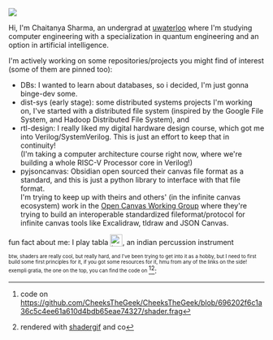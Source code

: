 ![](https://github.com/CheeksTheGeek/cheeksthegeek.github.io/blob/783304c7d9bb201dfdde4eb2e7d12fdb6d362920/nested-wavy.gif)

Hi, I'm Chaitanya Sharma, an undergrad at [uwaterloo](https://uwaterloo.ca/) where I'm studying computer engineering with a specialization in quantum engineering and an option in artificial intelligence.

I'm actively working on some repositories/projects you might find of interest (some of them are pinned too):
- DBs: I wanted to learn about databases, so i decided, I'm just gonna binge-dev some.
- dist-sys (early stage): some distributed systems projects I'm working on, I've started with a distributed file system (inspired by the Google File System, and Hadoop Distributed File System), and
- rtl-design: I really liked my digital hardware design course, which got me into Verilog/SystemVerilog. This is just an effort to keep that in continuity! <br> (I'm taking a computer architecture course right now, where we're building a whole RISC-V Processor core in Verilog!)
- pyjsoncanvas: Obsidian open sourced their canvas file format as a standard, and this is just a python library to interface with that file format. <br> I'm trying to keep up with theirs and others' (in the infinite canvas ecosystem) work in the [Open Canvas Working Group](https://www.canvasprotocol.org/) where they're trying to build an interoperable standardized fileformat/protocol for infinite canvas tools like Excalidraw, tldraw and JSON Canvas.

fun fact about me: I play tabla <img src="https://github.com/CheeksTheGeek/cheeksthegeek.github.io/blob/9ce73ee32a4d45ee8593308e295031f1766766b6/tabla.png" alt="tabla" height="24" style="vertical-align: text-bottom;">, an indian percussion instrument

<sub><sup>btw, shaders are really cool, but really hard, and I've been trying to get into it as a hobby, but I need to first build some first principles for it, if you got some resources for it, hmu from any of the links on the side! exempli gratia, the one on the top, you can find the code on </sup></sub>[^1][^2]:

[^1]: code on https://github.com/CheeksTheGeek/CheeksTheGeek/blob/696202f6c1a36c5c4ee61a610d4bdb65eae74327/shader.frag
[^2]: rendered with [shadergif](https://shadergif.com/) and co

